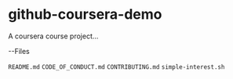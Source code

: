 # github-coursera-demo
A coursera course project...

--Files

`README.md`
`CODE_OF_CONDUCT.md`
`CONTRIBUTING.md`
`simple-interest.sh`